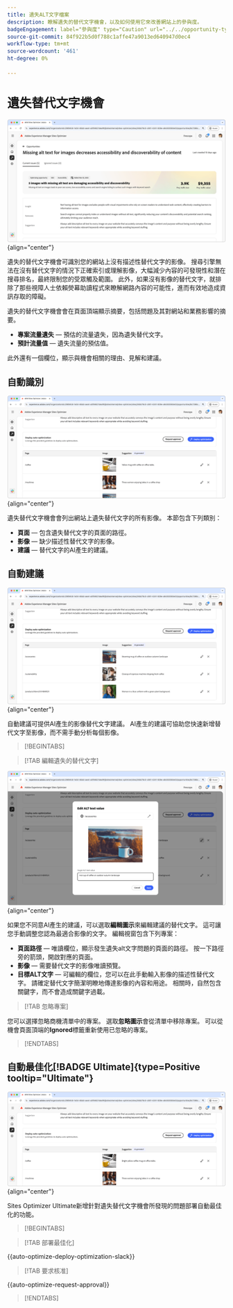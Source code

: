 ```yaml
---
title: 遺失ALT文字檔案
description: 瞭解遺失的替代文字機會，以及如何使用它來改善網站上的參與度。
badgeEngagement: label="參與度" type="Caution" url="../../opportunity-types/engagement.md" tooltip="參與度"
source-git-commit: 84f922b5d0f788c1affe47a9013ed640947d0ec4
workflow-type: tm+mt
source-wordcount: '461'
ht-degree: 0%

---
```



# 遺失替代文字機會

![遺失替代文字機會](./assets/missing-alt-text/hero.png){align="center"}

遺失的替代文字機會可識別您的網站上沒有描述性替代文字的影像。 搜尋引擎無法在沒有替代文字的情況下正確索引或理解影像，大幅減少內容的可發現性和潛在搜尋排名，最終限制您的受眾觸及範圍。 此外，如果沒有影像的替代文字，就排除了那些視障人士依賴熒幕助讀程式來瞭解網路內容的可能性，進而有效地造成資訊存取的障礙。

遺失的替代文字機會會在頁面頂端顯示摘要，包括問題及其對網站和業務影響的摘要。

* **專案流量遺失** — 預估的流量遺失，因為遺失替代文字。
* **預計流量值** — 遺失流量的預估值。

此外還有一個欄位，顯示與機會相關的理由、見解和建議。

## 自動識別

![自動識別遺失的替代文字](./assets/missing-alt-text/auto-identify.png){align="center"}

遺失替代文字機會會列出網站上遺失替代文字的所有影像。 本節包含下列類別：

* **頁面** — 包含遺失替代文字的頁面的路徑。
* **影像** — 缺少描述性替代文字的影像。
* **建議** — 替代文字的AI產生的建議。

## 自動建議

![自動建議遺失的替代文字](./assets/missing-alt-text/auto-suggest.png){align="center"}

自動建議可提供AI產生的影像替代文字建議。 AI產生的建議可協助您快速新增替代文字至影像，而不需手動分析每個影像。

>[!BEGINTABS]

>[!TAB 編輯遺失的替代文字]

![編輯遺失的替代文字](./assets/missing-alt-text/edit-alt-text-value.png){align="center"}

如果您不同意AI產生的建議，可以選取&#x200B;**編輯圖示**&#x200B;來編輯建議的替代文字。 這可讓您手動調整您認為最適合影像的文字。 編輯視窗包含下列專案：

* **頁面路徑** — 唯讀欄位，顯示發生遺失alt文字問題的頁面的路徑。 按一下路徑旁的箭頭，開啟對應的頁面。
* **影像** — 需要替代文字的影像唯讀預覽。
* **目標ALT文字** — 可編輯的欄位，您可以在此手動輸入影像的描述性替代文字。 請確定替代文字簡潔明瞭地傳達影像的內容和用途。 相關時，自然包含關鍵字，而不會造成關鍵字過載。

>[!TAB 忽略專案]

您可以選擇忽略商機清單中的專案。 選取&#x200B;**忽略圖示**&#x200B;會從清單中移除專案。 可以從機會頁面頂端的&#x200B;**Ignored**&#x200B;標籤重新使用已忽略的專案。

>[!ENDTABS]

## 自動最佳化[!BADGE Ultimate]{type=Positive tooltip="Ultimate"}


![自動最佳化遺失的替代文字](./assets/missing-alt-text/auto-optimize.png){align="center"}

Sites Optimizer Ultimate新增針對遺失替代文字機會所發現的問題部署自動最佳化的功能。<!--- TBD-need more in-depth and opportunity specific information here. What does the auto-optimization do?-->

>[!BEGINTABS]

>[!TAB 部署最佳化]

{{auto-optimize-deploy-optimization-slack}}

>[!TAB 要求核准]

{{auto-optimize-request-approval}}

>[!ENDTABS]
